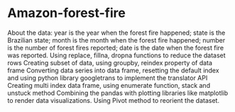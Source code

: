 # Amazon-forest-fire
About the data: 
year is the year when the forest fire happened; 
state is the Brazilian state; 
month is the month when the forest fire happened; 
number is the number of forest fires reported; 
date is the date when the forest fire was reported.
Using replace, fillna, dropna functions to reduce the dataset rows
Creating subset of data, using groupby, reindex property of data frame
Converting data series into data frame, resetting the default index and using python library googletrans to implement the translator API
Creating multi index data frame, using enumerate function, stack and unstuck method
Combining the pandas with plotting libraries like matplotlib to render data visualizations. Using Pivot method to reorient the dataset.
